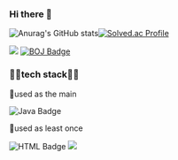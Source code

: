 ### Hi there 👋



![Anurag's GitHub stats](https://github-readme-stats.vercel.app/api?username=leejm9&show_icons=true&theme=radical)[![Solved.ac Profile](http://mazassumnida.wtf/api/v2/generate_badge?boj=jung981102)](https://solved.ac/jung981102/)

<!--
**leejm9/leejm9** is a ✨ _special_ ✨ repository because its `README.md` (this file) appears on your GitHub profile.

Here are some ideas to get you started:

- 🔭 I’m currently working on ...
- 🌱 I’m currently learning ...
- 👯 I’m looking to collaborate on ...
- 🤔 I’m looking for help with ...
- 💬 Ask me about ...
- 📫 How to reach me: ...
- 😄 Pronouns: ...
- ⚡ Fun fact: ...
-->
<a href="https://accurate-yuzu-704.notion.site/ac9c3f65f55742658b9a6c5da06c1ba9?v=c50e37e06b45473798f50784ab50ce56&pvs=4" target="_blank"><img src="https://img.shields.io/badge/notion-000000?style=flat-square&logo=notion&logoColor=white"/></a>
[![BOJ Badge](https://img.shields.io/badge/BOJ-1000/problems-blue?style=for-the-badge)](https://www.acmicpc.net/user/jung981102)

### 🐱‍🏍tech stack🐱‍🏍
🥇used as the main

![Java Badge](https://img.shields.io/badge/JAVA-%23007396?style=for-the-badge&logo=JAVA&logoColor=white)

🥇used as least once

![HTML Badge](https://img.shields.io/badge/HTML-E34F26?style=for-the-badge&logo=html5&logoColor=white)
<img src="https://img.shields.io/badge/javascript-F7DF1E?style=for-the-badge&logo=javascript&logoColor=black">


